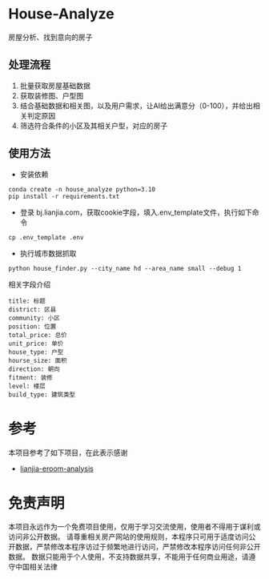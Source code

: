 # House-Analyze

房屋分析、找到意向的房子

## 处理流程

1. 批量获取房屋基础数据
2. 获取装修图、户型图
3. 结合基础数据和相关图，以及用户需求，让AI给出满意分（0-100），并给出相关判定原因
4. 筛选符合条件的小区及其相关户型，对应的房子

## 使用方法

- 安装依赖

```
conda create -n house_analyze python=3.10
pip install -r requirements.txt
```

- 登录 bj.lianjia.com，获取cookie字段，填入.env_template文件，执行如下命令

```
cp .env_template .env
```

- 执行城市数据抓取

```
python house_finder.py --city_name hd --area_name small --debug 1
```

相关字段介绍

```
title: 标题
district: 区县
community: 小区
position: 位置
total_price: 总价
unit_price: 单价
house_type: 户型
hourse_size: 面积
direction: 朝向
fitment: 装修
level: 楼层
build_type: 建筑类型
```

# 参考

本项目参考了如下项目，在此表示感谢

- [lianjia-eroom-analysis](https://github.com/linpingta/lianjia-eroom-analysis)

# 免责声明

本项目永远作为一个免费项目使用，仅用于学习交流使用，使用者不得用于谋利或访问非公开数据。
请尊重相关房产网站的使用规则，本程序只可用于适度访问公开数据，严禁修改本程序访过于频繁地进行访问，严禁修改本程序访问任何非公开数据。
数据只能用于个人使用，不支持数据共享，不能用于任何商业用途，请遵守中国相关法律